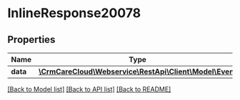 # InlineResponse20078

## Properties
Name | Type | Description | Notes
------------ | ------------- | ------------- | -------------
**data** | [**\CrmCareCloud\Webservice\RestApi\Client\Model\Event**](Event.md) |  | [optional] 

[[Back to Model list]](../../README.md#documentation-for-models) [[Back to API list]](../../README.md#documentation-for-api-endpoints) [[Back to README]](../../README.md)

